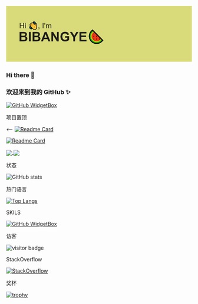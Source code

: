 

![下载](assets/下载.png)
### Hi there 👋
### 欢迎来到我的 GitHub ✨
[![GitHub WidgetBox](https://github-widgetbox.vercel.app/api/profile?username=BIBANGYE&theme=nautilus&data=followers,repositories,stars,commits)](https://github.com/Jurredr/github-widgetbox)

项目置顶

<--
[![Readme Card](https://github-readme-stats.vercel.app/api/pin/?username=BIBANGYE&repo=WEBUSB)](https://github.com/BIBANGYE/WEBUSB)


[![Readme Card](https://github-readme-stats.vercel.app/api/pin/?username=BIBANGYE&repo=Git-Manual)](https://github.com/BIBANGYE/Git-Manual)
>

<a href="https://github.com/BIBANGYE/WEBUSB">
  <img align="center" src="https://github-readme-stats.vercel.app/api/pin/?username=BIBANGYE&repo=WEBUSB" />
</a>
<a href="https://github.com/BIBANGYE/Git-Manual">
  <img align="center" src="https://github-readme-stats.vercel.app/api/pin/?username=BIBANGYE&repo=Git-Manual" />
</a>

状态

![GitHub stats](https://github-readme-stats.vercel.app/api?username=BIBANGYE&show_icons=true&theme=radical)



热门语言

[![Top Langs](https://github-readme-stats.vercel.app/api/top-langs/?username=BIBANGYE&layout=compact)](https://github.com/BIBANGYE/BIBANGYE)

SKILS

[![GitHub WidgetBox](https://github-widgetbox.vercel.app/api/skills?languages=js,ts,java,php,python,html,css,c,cpp,csharp,swift,rust,ruby,kotlin,erlang,dart,go,scala,elm,bash,r,xml,json,yaml,postgresql,mysql,haskell,powershell,lua,visualbasic,x86,arm,groovy,perl,solidity,fortran,sass,graphql,clojure,clojurescript,markdown)](https://github.com/Jurredr/github-widgetbox)

访客

![visitor badge](https://visitor-badge.glitch.me/badge?page_id=BIBANGYE.visitor-badge&left_color=red&right_color=green)

StackOverflow

[![StackOverflow](https://github-readme-stackoverflow.vercel.app/?userID=18323178&layout=compact&theme=light)](https://stackoverflow.com/users/18323178/bibangye)

奖杯

[![trophy](https://github-profile-trophy.vercel.app/?username=BIBANGYE)](https://github.com/ryo-ma/github-profile-trophy)



